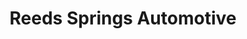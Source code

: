 ---
title: "Reeds Springs Automotive"
url: /reeds-spring/reeds-springs-automotive/
shop: Autowerkstatt
---